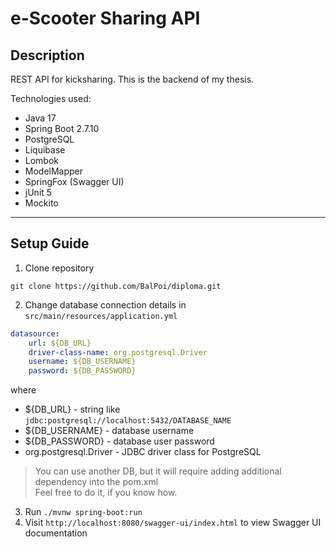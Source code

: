 # e-Scooter Sharing API

## Description

REST API for kicksharing. This is the backend of my thesis.

Technologies used:
* Java 17
* Spring Boot 2.7.10
* PostgreSQL
* Liquibase
* Lombok
* ModelMapper
* SpringFox (Swagger UI)
* jUnit 5
* Mockito

---

## Setup Guide

1. Clone repository
```shell
git clone https://github.com/BalPoi/diploma.git
```
2. Change database connection details in `src/main/resources/application.yml`
```yaml
datasource:
    url: ${DB_URL}
    driver-class-name: org.postgresql.Driver
    username: ${DB_USERNAME}
    password: ${DB_PASSWORD}
```
where
- ${DB_URL} - string like `jdbc:postgresql://localhost:5432/DATABASE_NAME`
- ${DB_USERNAME} - database username  
- ${DB_PASSWORD} - database user password  
- org.postgresql.Driver - JDBC driver class for PostgreSQL
> You can use another DB, but it will require adding additional dependency into the pom.xml  
> Feel free to do it, if you know how.
3. Run `./mvnw spring-boot:run`
4. Visit `http://localhost:8080/swagger-ui/index.html` to view Swagger UI documentation
